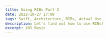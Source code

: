 ```yaml
---
title: Using RIBs Part 2
date: 2022-10-27 17:08
tags: Swift, Architecture, RIBs, Actual Use
description: Let's find out how to use RIBs!
excerpt: iOS Basic
---
```

